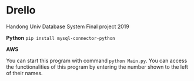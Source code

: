 # Drello
Handong Univ Database System Final project 2019

**Python**
`pip install mysql-connector-python`

**AWS**

You can start this program with command `python Main.py`.
You can access the functionalities of this program by entering the number shown to the left of their names.

